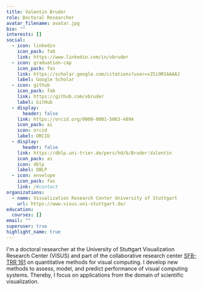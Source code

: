 ```yaml
---
title: Valentin Bruder
role: Doctoral Researcher
avatar_filename: avatar.jpg
bio: ""
interests: []
social:
  - icon: linkedin
    icon_pack: fab
    link: https://www.linkedin.com/in/vbruder
  - icon: graduation-cap
    icon_pack: fas
    link: https://scholar.google.com/citations?user=vZSi9RIAAAAJ
    label: Google Scholar
  - icon: github
    icon_pack: fab
    link: https://github.com/vbruder
    label: GitHub
  - display:
      header: false
    link: https://orcid.org/0000-0001-5063-4894
    icon_pack: ai
    icon: orcid
    label: ORCID
  - display:
      header: false
    link: https://dblp.uni-trier.de/pers/hd/b/Bruder:Valentin
    icon_pack: ai
    icon: dblp
    label: DBLP
  - icon: envelope
    icon_pack: fas
    link: /#contact
organizations:
  - name: Visualization Research Center University of Stuttgart
    url: https://www.visus.uni-stuttgart.de/
education:
  courses: []
email: ""
superuser: true
highlight_name: true
---
```

I'm a doctoral researcher at the University of Stuttgart Visualization Research Center (VISUS) and part of the collaborative research center [SFB-TRR 161](http://www.sfbtrr161.de/research/project_a02/index.html) on quantitative methods for visual computing. I develop new methods to assess, model, and predict performance of visual computing systems. Thereby, I focus on applications from the domain of scientific visualization.